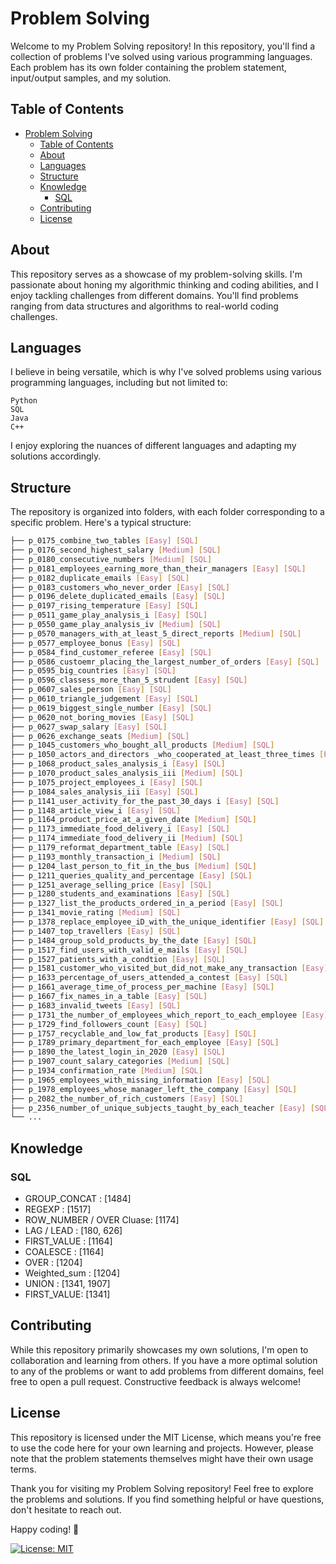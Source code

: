 # Problem Solving
Welcome to my Problem Solving repository! In this repository, you'll find a collection of problems I've solved using various programming languages. Each problem has its own folder containing the problem statement, input/output samples, and my solution.

## Table of Contents
- [Problem Solving](#problem-solving)
  - [Table of Contents](#table-of-contents)
  - [About](#about)
  - [Languages](#languages)
  - [Structure](#structure)
  - [Knowledge](#knowledge)
    - [SQL](#sql)
  - [Contributing](#contributing)
  - [License](#license)
  
<a name="about"></a>
## About
This repository serves as a showcase of my problem-solving skills. I'm passionate about honing my algorithmic thinking and coding abilities, and I enjoy tackling challenges from different domains. You'll find problems ranging from data structures and algorithms to real-world coding challenges.

<a name="Languages"></a>
## Languages
I believe in being versatile, which is why I've solved problems using various programming languages, including but not limited to:

    Python
    SQL
    Java
    C++

I enjoy exploring the nuances of different languages and adapting my solutions accordingly.

<a name='Structure'></a>
## Structure
The repository is organized into folders, with each folder corresponding to a specific problem. Here's a typical structure:

```bash
├── p_0175_combine_two_tables [Easy] [SQL]
├── p_0176_second_highest_salary [Medium] [SQL]
├── p_0180_consecutive_numbers [Medium] [SQL]
├── p_0181_employees_earning_more_than_their_managers [Easy] [SQL]
├── p_0182_duplicate_emails [Easy] [SQL]
├── p_0183_customers_who_never_order [Easy] [SQL]
├── p_0196_delete_duplicated_emails [Easy] [SQL]
├── p_0197_rising_temperature [Easy] [SQL]
├── p_0511_game_play_analysis_i [Easy] [SQL]
├── p_0550_game_play_analysis_iv [Medium] [SQL]
├── p_0570_managers_with_at_least_5_direct_reports [Medium] [SQL]
├── p_0577_employee_bonus [Easy] [SQL]
├── p_0584_find_customer_referee [Easy] [SQL]
├── p_0586_custoemr_placing_the_largest_number_of_orders [Easy] [SQL]
├── p_0595_big_countries [Easy] [SQL]
├── p_0596_classess_more_than_5_strudent [Easy] [SQL]
├── p_0607_sales_person [Easy] [SQL]
├── p_0610_triangle_judgement [Easy] [SQL]
├── p_0619_biggest_single_number [Easy] [SQL]
├── p_0620_not_boring_movies [Easy] [SQL]
├── p_0627_swap_salary [Easy] [SQL]
├── p_0626_exchange_seats [Medium] [SQL]
├── p_1045_customers_who_bought_all_products [Medium] [SQL]
├── p_1050_actors_and_directors _who_cooperated_at_least_three_times [Easy] [SQL]
├── p_1068_product_sales_analysis_i [Easy] [SQL]
├── p_1070_product_sales_analysis_iii [Medium] [SQL]
├── p_1075_project_employees_i [Easy] [SQL]
├── p_1084_sales_analysis_iii [Easy] [SQL]
├── p_1141_user_activity_for_the_past_30_days i [Easy] [SQL]
├── p_1148_article_view_i [Easy] [SQL]
├── p_1164_product_price_at_a_given_date [Medium] [SQL]
├── p_1173_immediate_food_delivery_i [Easy] [SQL]
├── p_1174_immediate_food_delivery_ii [Medium] [SQL]
├── p_1179_reformat_department_table [Easy] [SQL]
├── p_1193_monthly_transaction_i [Medium] [SQL]
├── p_1204_last_person_to_fit_in_the_bus [Medium] [SQL]
├── p_1211_queries_quality_and_percentage [Easy] [SQL]
├── p_1251_average_selling_price [Easy] [SQL]
├── p_1280_students_and_examinations [Easy] [SQL]
├── p_1327_list_the_products_ordered_in_a_period [Easy] [SQL]
├── p_1341_movie_rating [Medium] [SQL]
├── p_1378_replace_employee_iD_with_the_unique_identifier [Easy] [SQL]
├── p_1407_top_travellers [Easy] [SQL]
├── p_1484_group_sold_products_by_the_date [Easy] [SQL]
├── p_1517_find_users_with_valid_e_mails [Easy] [SQL]
├── p_1527_patients_with_a_condtion [Easy] [SQL]
├── p_1581_customer_who_visited_but_did_not_make_any_transaction [Easy] [SQL]
├── p_1633_percentage_of_users_attended_a_contest [Easy] [SQL]
├── p_1661_average_time_of_process_per_machine [Easy] [SQL]
├── p_1667_fix_names_in_a_table [Easy] [SQL]
├── p_1683_invalid_tweets [Easy] [SQL]
├── p_1731_the_number_of_employees_which_report_to_each_employee [Easy] [SQL]
├── p_1729_find_followers_count [Easy] [SQL]
├── p_1757_recyclable_and_low_fat_products [Easy] [SQL]
├── p_1789_primary_department_for_each_employee [Easy] [SQL]
├── p_1890_the_latest_login_in_2020 [Easy] [SQL]
├── p_1907_count_salary_categories [Medium] [SQL]
├── p_1934_confirmation_rate [Medium] [SQL]
├── p_1965_employees_with_missing_information [Easy] [SQL]
├── p_1978_employees_whose_manager_left_the_company [Easy] [SQL]
├── p_2082_the_number_of_rich_customers [Easy] [SQL]
├── p_2356_number_of_unique_subjects_taught_by_each_teacher [Easy] [SQL]
└── ...
```
<a name="Knowledge"></a>
## Knowledge
### SQL
- GROUP_CONCAT : [1484]
- REGEXP : [1517]
- ROW_NUMBER / OVER Cluase: [1174]
- LAG / LEAD : [180, 626]
- FIRST_VALUE : [1164]
- COALESCE : [1164]
- OVER : [1204]
- Weighted_sum : [1204]
- UNION : [1341, 1907]
- FIRST_VALUE: [1341]

<a name="Contributing"></a>
## Contributing
While this repository primarily showcases my own solutions, I'm open to collaboration and learning from others. If you have a more optimal solution to any of the problems or want to add problems from different domains, feel free to open a pull request. Constructive feedback is always welcome!

<a name='License'></a>
## License
This repository is licensed under the MIT License, which means you're free to use the code here for your own learning and projects. However, please note that the problem statements themselves might have their own usage terms.

Thank you for visiting my Problem Solving repository! Feel free to explore the problems and solutions. If you find something helpful or have questions, don't hesitate to reach out.

Happy coding! 🚀

[![License: MIT](https://img.shields.io/badge/License-MIT-blue.svg)](https://opensource.org/licenses/MIT)
